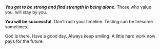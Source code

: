 
***You got to be strong and find strength in being alone.*** Those who value you, will stay by you.

**You will be successful.** Don't rush your timeline. Testing can be tiresome sometimes.


God is there. Have a good day. Always keep smiling. A little hard work now pays for the future.